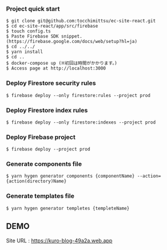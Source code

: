 ### Project quick start
```
$ git clone git@github.com:tocchimittsu/ec-site-react.git
$ cd ec-site-react/app/src/firebase
$ touch config.ts
$ Paste Firebase SDK snippet.(https://firebase.google.com/docs/web/setup?hl=ja)
$ cd ../../
$ yarn install
$ cd ..
$ docker-compose up (※初回は時間がかかります。)
$ Access page at http://localhost:3000
```

### Deploy Firestore security rules
```
$ firebase deploy --only firestore:rules --project prod
```

### Deploy Firestore index rules
```
$ firebase deploy --only firestore:indexes --project prod
```

### Deploy Firebase project
```
$ firebase deploy --project prod
```

### Generate components file
```
$ yarn hygen generator components {componentName} --action={action(directory)Name}
```

### Generate templates file
```
$ yarn hygen generator templetes {templeteName}
```

## DEMO
Site URL : https://kuro-blog-49a2a.web.app
